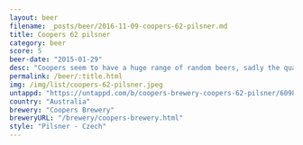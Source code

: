 ```yaml
---
layout: beer
filename: _posts/beer/2016-11-09-coopers-62-pilsner.md
title: Coopers 62 pilsner
category: beer
score: 5
beer-date: "2015-01-29"
desc: "Coopers seem to have a huge range of random beers, sadly the quality varies quite a bit"
permalink: /beer/:title.html
img: /img/list/coopers-62-pilsner.jpeg
untappd: "https://untappd.com/b/coopers-brewery-coopers-62-pilsner/6098"
country: "Australia"
brewery: "Coopers Brewery"
breweryURL: "/brewery/coopers-brewery.html"
style: "Pilsner - Czech"
---
```

